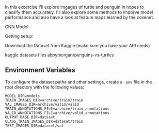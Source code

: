 In this excercise I'll explore imgages of turtle and penguin in hopes to classify them accurately. I'll also explore some methods to imporve model performance and also have a look at feature maps learned by the covenet. 

CNN Model:





Getting setup:

Download the Dataset from Kaggle:(make sure you have your API creds)

kaggle datasets files abbymorgan/penguins-vs-turtles


## Environment Variables
To configure the dataset paths and other settings, create a `.env` file in the root directory with the following values:

```plaintext
MODEL_DIR=models
TRAIN_IMAGES_DIR=archive/train/train
VAL_IMAGES_DIR=archive/valid/valid
TRAIN_ANNOTATIONS_FILE=archive/train_annotations
VALID_ANNOTATIONS_FILE=archive/valid_annotations
OUTPUT_BASE_DIR=dataset
CLASS_TRAIN_IMAGES_DIR=dataset/train
TEST_IMAGES_DIR=dataset/val